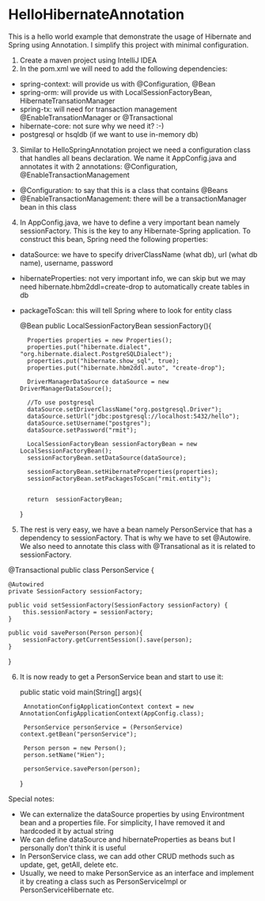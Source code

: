 # HelloHibernateAnnotation
This is a hello world example that demonstrate the usage of Hibernate and Spring using Annotation. I simplify this project with minimal configuration.

1. Create a maven project using IntelliJ IDEA
2. In the pom.xml we will need to add the following dependencies:
+ spring-context: will provide us with @Configuration, @Bean
+ spring-orm: will provide us with LocalSessionFactoryBean, HibernateTransationManager
+ spring-tx: will need for transaction management @EnableTransationManager or @Transactional
+ hibernate-core: not sure why we need it? :-) 
+ postgresql or hsqldb (if we want to use in-memory db)

3. Similar to HelloSpringAnnotation project we need a configuration class that handles all beans declaration. We name it AppConfig.java and annotates it with 2 annotations: @Configuration, @EnableTransactionManagement
- @Configuration: to say that this is a class that contains @Beans
- @EnableTransactionManagement: there will be a transactionManager bean in this class

4. In AppConfig.java, we have to define a very important bean namely sessionFactory. This is the key to any Hibernate-Spring application. 
To construct this bean, Spring need the following properties:
+ dataSource: we have to specify driverClassName (what db), url (what db name), username, password
+ hibernateProperties: not very important info, we can skip but we may need hibernate.hbm2ddl=create-drop to automatically create tables in db
+ packageToScan: this will tell Spring where to look for entity class

    @Bean
    public LocalSessionFactoryBean sessionFactory(){

        Properties properties = new Properties();
        properties.put("hibernate.dialect", "org.hibernate.dialect.PostgreSQLDialect");
        properties.put("hibernate.show_sql", true);
        properties.put("hibernate.hbm2ddl.auto", "create-drop");

        DriverManagerDataSource dataSource = new DriverManagerDataSource();

        //To use postgresql
        dataSource.setDriverClassName("org.postgresql.Driver");
        dataSource.setUrl("jdbc:postgresql://localhost:5432/hello");
        dataSource.setUsername("postgres");
        dataSource.setPassword("rmit");

        LocalSessionFactoryBean sessionFactoryBean = new LocalSessionFactoryBean();
        sessionFactoryBean.setDataSource(dataSource);

        sessionFactoryBean.setHibernateProperties(properties);
        sessionFactoryBean.setPackagesToScan("rmit.entity");


        return  sessionFactoryBean;
    }

5. The rest is very easy, we have a bean namely PersonService that has a dependency to sessionFactory. That is why we have to set @Autowire. We also need to annotate this class with @Transational as it is related to sessionFactory.

@Transactional
public class PersonService {

    @Autowired
    private SessionFactory sessionFactory;

    public void setSessionFactory(SessionFactory sessionFactory) {
        this.sessionFactory = sessionFactory;
    }

    public void savePerson(Person person){
        sessionFactory.getCurrentSession().save(person);
    }
}

6. It is now ready to get a PersonService bean and start to use it:

    public static void main(String[] args){

        AnnotationConfigApplicationContext context = new AnnotationConfigApplicationContext(AppConfig.class);

        PersonService personService = (PersonService) context.getBean("personService");

        Person person = new Person();
        person.setName("Hien");

        personService.savePerson(person);

    }

Special notes:
- We can externalize the dataSource properties by using Environtment bean and a properties file. For simplicity, I have removed it and hardcoded it by actual string
- We can define dataSource and hibernateProperties as beans but I personally don't think it is useful
- In PersonService class, we can add other CRUD methods such as update, get, getAll, delete etc. 
- Usually, we need to make PersonService as an interface and implement it by creating a class such as PersonServiceImpl or PersonServiceHibernate etc. 






